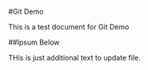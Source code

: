 #Git Demo

This is a test document for Git Demo


##Ipsum Below

THis is just additional text to update file.
